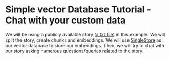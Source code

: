 # Simple vector Database Tutorial - Chat with your custom data
We will be using a publicly available story ([a txt file](https://sherlock-holm.es/stories/plain-text/stud.txt)) in this example. We will split the story, create chunks and embeddings.
We will use [SingleStore](https://www.singlestore.com/cloud-trial/?utm_medium=referral&utm_source=pavan&utm_term=yt&utm_content=vectrdb) as our vector database to store our embeddings. Then, we will try to chat with our story asking numerous questions/queries related to the story.
